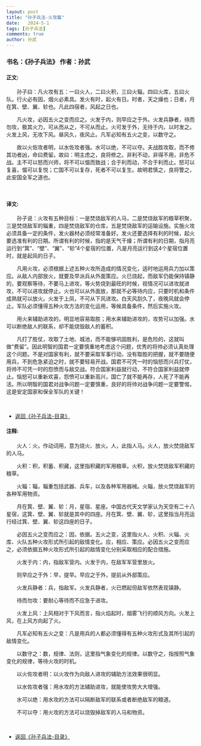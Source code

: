 ```yaml
---
layout: post
title: "孙子兵法-火攻篇"
date:   2024-5-1
tags: [孙子兵法]
comments: true
author: 孙武
---
```


<!-- more -->

### 书名：《孙子兵法》 作者：孙武

#### 正文:

&emsp;&emsp;孙子曰：凡火攻有五：一曰火人，二曰火积，三曰火辎，四曰火库，五曰火队。行火必有因，烟火必素具。发火有时，起火有日。时者，天之燥也；日者，月在箕、壁、翼、轸也。凡此四宿者，风起之日也。

　　凡火攻，必因五火之变而应之。火发于内，则早应之于外。火发兵静者，待而勿攻，极其火力，可从而从之，不可从而止。火可发于外，无待于内，以时发之。火发上风，无攻下风。昼风久，夜风止。凡军必知有五火之变，以数守之。

　　故以火佐攻者明，以水佐攻者强。水可以绝，不可以夺。夫战胜攻取，而不修其功者凶，命曰费留。故曰：明主虑之，良将修之。非利不动，非得不用，非危不战。主不可以怒而兴师，将不可以愠而致战；合于利而动，不合于利而止。怒可以复喜，愠可以复悦；亡国不可以复存，死者不可以复生。故明君慎之，良将警之，此安国全军之道也。

<br>

#### 译文:

　　孙子说：火攻有五种目标：一是焚烧敌军的人马，二是焚烧敌军的粮草积聚，三是焚烧敌军的辎重，四是焚烧敌军的仓库，五是焚烧敌军的运输设施。实施火攻必须具备一定的条件，发火器材必须经常准备好。发火还要选择有利的时候，起火要选准有利的日期。所谓有利的时候，指的是天气干燥；所谓有利的日期，指月亮运行到“箕”、“壁”、“翼”、“轸”4个星宿的位置，凡是月亮运行到这4个星宿位置时，就是起风的日子。

　　凡用火攻，必须根据上述五种火攻所造成的情况变化，适时地运用兵力加以策应。从敌人内部放火，就要及早派兵从外面策应。火已烧起，而敌军仍能保持镇静的，要观察等待，不要马上进攻，等火势烧到最旺的时候，视情况可以进攻就进攻，不可以进攻就停止。火也可以从外面放，那就不必等待内应，只要时机和条件成熟就可以放火。火发于上凤，不可从下风进攻。白天风刮久了，夜晚风就会停止。军队必须懂得五种火攻方法的变化运用，等候具备条件，然后实施火攻。

　　用火来辅助进攻的，明显地容易取胜；用水来辅助进攻的，攻势可以加强。水可以断绝敌人的联系，却不能烧毁敌人的蓄积。

　　凡打了胜仗，攻取了土地、城池，而不能够巩固胜利，是危险的，这就叫做“费留”。因此明智的国君一定要慎重地考虑这个问题，优秀的将帅必须认真处理这个问题。不是对国家有利，就不要采取军事行动，没有取胜的把握，就不要随便用兵，不到危急紧迫之时，就不要轻易开战。国君不可凭一时的恼怒而兴兵打仗，将帅不可凭一时的怨愤而与敌交战。符合国家利益就行动，不符合国家利益就停止。恼怒可以重新欢喜，怨愤可以重新高兴，国亡了就不能再存，人死了不能再活。所以明智的国君对战争问题一定要慎重，良好的将帅对战争问题一定要警惕，这是安定国家和保全军队的关键！

<br>

<ul>
<li> <a href="https://bo88888.github.io/sunzibingfa-mulu">返回《孙子兵法-目录》</a> </li>
</ul>

#### 注释:

　　火人：火，作动词用，意为烧火、放火。人，此指人马。火人，放火焚烧敌军的人马。

　　火积：积，积蓄、积藏，这里指积藏的军用粮草。火积，放火焚烧敌军积藏的粮草。

　　火辎：辎，辎重包括武器、兵车，以及各种军用器械。火辎，放火焚烧敌军的各种军用物资。

　　月在箕、壁、翼、轸：月，星宿、星座。中国古代天文学家认为天空有二十八星宿，这箕、壁、翼、轸就是其中的四座。月在箕、壁、翼、轸，这里指当月亮运行经过箕、壁、翼、轸这四座的日子。

　　必因五火之变而应之：因，依据。五火之变，这里指火人、火积、火辎、火库、火队五种火攻形式所引起的敌情变化。应，相应、策应。必因五火之变而应之，必须依据五种火攻形式所引起的敌情变化分别采取相应的配合措施。

　　火发于内：内，指敌军营内。火发于内，在敌军军营里放火。

　　则早应之于外：早，提早。早应之于外，提前从外部策应。

　　火发兵静者：兵，指敌军。火发兵静者，火已燃起但敌军依然表现镇静。

　　待而勿攻：要耐心等待而不应急于进攻。

　　火发上风：上风相对于下风而言，指火焰起时，烟雾飞行的顺风方向。火发上风，在上风方向起了火。

　　凡军必知有五火之变：凡是用兵的人都必须懂得有五种火攻形式及其所引起的敌情变化。

　　以数守之：数，规律、法则，这里指气象变化的规律。以数守之，指按照气象变化的规律，等待火攻的时机。

　　以火佐攻者明：以火攻作为向敌人进攻的辅助方法效果很明显。

　　以水佐攻者强：用水攻的方法辅助进攻，就能使攻势大大增强。

　　水可以绝：用水攻的方法可以隔断敌军的联系或者断绝敌军的粮道。

　　不可以夺：用火攻的方法可以烧毁掉敌军的人马和物资。

<br>

<ul>
<li> <a href="https://bo88888.github.io/sunzibingfa-mulu">返回《孙子兵法-目录》</a> </li>
</ul>
